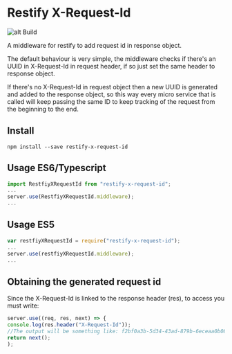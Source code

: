 # Restify X-Request-Id
![alt Build](https://travis-ci.org/leandrocurioso/restify-x-request-id.svg?branch=master)

A middleware for restify to add request id in response object.

The default behaviour is very simple, the middleware checks if there's an UUID in X-Request-Id in request header, if so just set the same header to response object.

If there's no X-Request-Id in request object then a new UUID is generated and added to the response object, so this way every micro service that is called will keep passing the same ID to keep tracking of the request from the beginning to the end.

## Install

```console
npm install --save restify-x-request-id
```

## Usage ES6/Typescript

```javascript
import RestfiyXRequestId from "restify-x-request-id";
...
server.use(RestfiyXRequestId.middleware);
...
```

## Usage ES5

```javascript
var restfiyXRequestId = require("restify-x-request-id");
...
server.use(restfiyXRequestId.middleware);
...
```

## Obtaining the generated request id

Since the X-Request-Id is linked to the response header (res), to access you must write:

```javascript
server.use((req, res, next) => {
console.log(res.header("X-Request-Id"));
//The output will be something like: f2bf0a3b-5d34-43ad-879b-6eceaa0b089e
return next();
);
```
